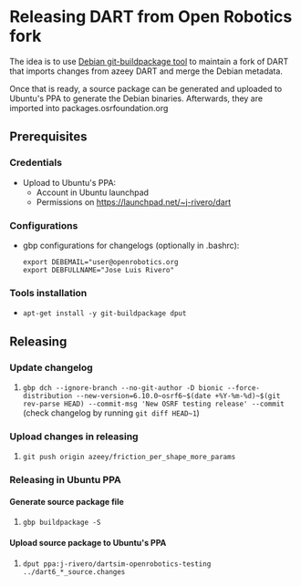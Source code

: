# Releasing DART from Open Robotics fork

The idea is to use [Debian git-buildpackage tool](https://wiki.debian.org/PackagingWithGit)
to maintain a fork of DART that imports changes from azeey DART and merge the
Debian metadata.

Once that is ready, a source package can be generated and uploaded to Ubuntu's
PPA to generate the Debian binaries. Afterwards, they are imported into
packages.osrfoundation.org

## Prerequisites

### Credentials

  * Upload to Ubuntu's PPA: 
     * Account in Ubuntu launchpad
     * Permissions on https://launchpad.net/~j-rivero/dart

### Configurations

  * gbp configurations for changelogs (optionally in .bashrc):
    ```
    export DEBEMAIL="user@openrobotics.org
    export DEBFULLNAME="Jose Luis Rivero"
    ```

### Tools installation

  * `apt-get install -y git-buildpackage dput`

## Releasing 

### Update changelog

 1. `gbp dch --ignore-branch --no-git-author -D bionic --force-distribution --new-version=6.10.0~osrf6~$(date +%Y-%m-%d)~$(git rev-parse HEAD) --commit-msg 'New OSRF testing release' --commit` (check changelog by running `git diff HEAD~1`)

### Upload changes in releasing
 1. `git push origin azeey/friction_per_shape_more_params`

### Releasing in Ubuntu PPA
 
#### Generate source package file

 1. `gbp buildpackage -S`

#### Upload source package to Ubuntu's PPA

 1. `dput ppa:j-rivero/dartsim-openrobotics-testing ../dart6_*_source.changes`
